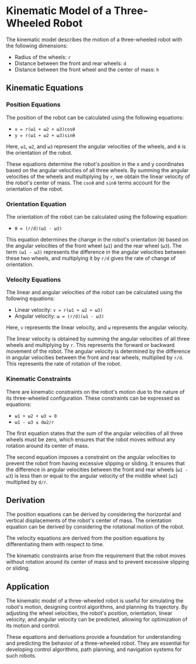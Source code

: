 # Kinematic Model of a Three-Wheeled Robot

The kinematic model describes the motion of a three-wheeled robot with the following dimensions:

- Radius of the wheels: `r`
- Distance between the front and rear wheels: `d`
- Distance between the front wheel and the center of mass: `h`

## Kinematic Equations

### Position Equations

The position of the robot can be calculated using the following equations:

- `x = r(ω1 + ω2 + ω3)cosθ`
- `y = r(ω1 + ω2 + ω3)sinθ`

Here, `ω1`, `ω2`, and `ω3` represent the angular velocities of the wheels, and `θ` is the orientation of the robot.

These equations determine the robot's position in the x and y coordinates based on the angular velocities of all three wheels. By summing the angular velocities of the wheels and multiplying by `r`, we obtain the linear velocity of the robot's center of mass. The `cosθ` and `sinθ` terms account for the orientation of the robot.

### Orientation Equation

The orientation of the robot can be calculated using the following equation:

- `θ = (r/d)(ω1 - ω3)`

This equation determines the change in the robot's orientation (`θ`) based on the angular velocities of the front wheel (`ω1`) and the rear wheel (`ω3`). The term `(ω1 - ω3)` represents the difference in the angular velocities between these two wheels, and multiplying it by `r/d` gives the rate of change of orientation.

### Velocity Equations

The linear and angular velocities of the robot can be calculated using the following equations:

- Linear velocity: `v = r(ω1 + ω2 + ω3)`
- Angular velocity: `ω = (r/d)(ω1 - ω3)`

Here, `v` represents the linear velocity, and `ω` represents the angular velocity.

The linear velocity is obtained by summing the angular velocities of all three wheels and multiplying by `r`. This represents the forward or backward movement of the robot. The angular velocity is determined by the difference in angular velocities between the front and rear wheels, multiplied by `r/d`. This represents the rate of rotation of the robot.

### Kinematic Constraints

There are kinematic constraints on the robot's motion due to the nature of its three-wheeled configuration. These constraints can be expressed as equations:

- `ω1 + ω2 + ω3 = 0`
- `ω1 - ω3 ≤ dω2/r`

The first equation states that the sum of the angular velocities of all three wheels must be zero, which ensures that the robot moves without any rotation around its center of mass.

The second equation imposes a constraint on the angular velocities to prevent the robot from having excessive slipping or sliding. It ensures that the difference in angular velocities between the front and rear wheels (`ω1 - ω3`) is less than or equal to the angular velocity of the middle wheel (`ω2`) multiplied by `d/r`.

## Derivation

The position equations can be derived by considering the horizontal and vertical displacements of the robot's center of mass. The orientation equation can be derived by considering the rotational motion of the robot.

The velocity equations are derived from the position equations by differentiating them with respect to time.

The kinematic constraints arise from the requirement that the robot moves without rotation around its center of mass and to prevent excessive slipping or sliding.

## Application

The kinematic model of a three-wheeled robot is useful for simulating the robot's motion, designing control algorithms, and planning its trajectory. By adjusting the wheel velocities, the robot's position, orientation, linear velocity, and angular velocity can be predicted, allowing for optimization of its motion and control.

These equations and derivations provide a foundation for understanding and predicting the behavior of a three-wheeled robot. They are essential for developing control algorithms, path planning, and navigation systems for such robots.
